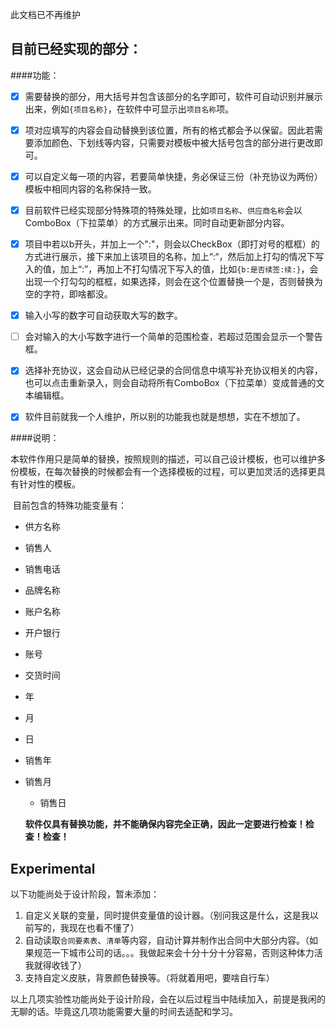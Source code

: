 此文档已不再维护



## 目前已经实现的部分：

####功能：

- [x] 需要替换的部分，用大括号并包含该部分的名字即可，软件可自动识别并展示出来，例如`{项目名称}`，在软件中可显示出`项目名称`项。


- [x] 项对应填写的内容会自动替换到该位置，所有的格式都会予以保留。因此若需要添加颜色、下划线等内容，只需要对模板中被大括号包含的部分进行更改即可。


- [x] 可以自定义每一项的内容，若要简单快捷，务必保证三份（补充协议为两份）模板中相同内容的名称保持一致。


- [x] 目前软件已经实现部分特殊项的特殊处理，比如`项目名称`、`供应商名称`会以ComboBox（下拉菜单）的方式展示出来。同时自动更新部分内容。


- [x] 项目中若以b开头，并加上一个":"，则会以CheckBox（即打对号的框框）的方式进行展示，接下来加上该项目的名称，加上“:“，然后加上打勾的情况下写入的值，加上“:”，再加上不打勾情况下写入的值，比如`{b:是否续签:续:}`，会出现一个打勾勾的框框，如果选择，则会在这个位置替换一个是，否则替换为空的字符，即啥都没。


- [x] 输入小写的数字可自动获取大写的数字。


- [ ] 会对输入的大小写数字进行一个简单的范围检查，若超过范围会显示一个警告框。


- [x] 选择补充协议，这会自动从已经记录的合同信息中填写补充协议相关的内容，也可以点击重新录入，则会自动将所有ComboBox（下拉菜单）变成普通的文本编辑框。


- [x] 软件目前就我一个人维护，所以别的功能我也就是想想，实在不想加了。

####说明：

​	本软件作用只是简单的替换，按照规则的描述，可以自己设计模板，也可以维护多份模板，在每次替换的时候都会有一个选择模板的过程，可以更加灵活的选择更具有针对性的模板。

​	目前包含的特殊功能变量有：

- 供方名称
- 销售人
- 销售电话
- 品牌名称
- 账户名称
- 开户银行
- 账号
- 交货时间
- 年
- 月
- 日
- 销售年
- 销售月
  - 销售日

  ​**软件仅具有替换功能，并不能确保内容完全正确，因此一定要进行检查！检查！检查！**





## Experimental

以下功能尚处于设计阶段，暂未添加：

1. 自定义关联的变量，同时提供变量值的设计器。（别问我这是什么，这是我以前写的，我现在也看不懂了）
2. 自动读取`合同要素表`、`清单`等内容，自动计算并制作出合同中大部分内容。（如果规范一下城市公司的话。。。我做起来会十分十分十分容易，否则这种体力活我就得收钱了）
3. 支持自定义皮肤，背景颜色替换等。（将就着用吧，要啥自行车）

以上几项实验性功能尚处于设计阶段，会在以后过程当中陆续加入，前提是我闲的无聊的话。毕竟这几项功能需要大量的时间去适配和学习。